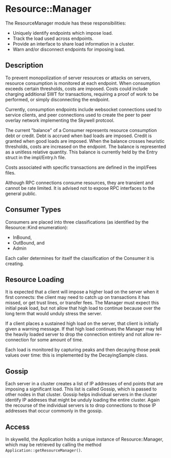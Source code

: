 # Resource::Manager #

The ResourceManager module has these responsibilities:

- Uniquely identify endpoints which impose load.
- Track the load used across endpoints.
- Provide an interface to share load information in a cluster.
- Warn and/or disconnect endpoints for imposing load.

## Description ##

To prevent monopolization of server resources or attacks on servers,
resource consumption is monitored at each endpoint. When consumption
exceeds certain thresholds, costs are imposed. Costs could include charging
additional SWT for transactions, requiring a proof of work to be
performed, or simply disconnecting the endpoint.

Currently, consumption endpoints include websocket connections used to
service clients, and peer connections used to create the peer to peer
overlay network implementing the Skywell protcool.

The current "balance" of a Consumer represents resource consumption
debt or credit. Debt is accrued when bad loads are imposed. Credit is
granted when good loads are imposed. When the balance crosses heuristic
thresholds, costs are increased on the endpoint. The balance is
represented as a unitless relative quantity. This balance is currently
held by the Entry struct in the impl/Entry.h file.

Costs associated with specific transactions are defined in the
impl/Fees files.

Although RPC connections consume resources, they are transient and
cannot be rate limited. It is advised not to expose RPC interfaces
to the general public.

## Consumer Types ##

Consumers are placed into three classifications (as identified by the
Resource::Kind enumeration):

 - InBound,
 - OutBound, and
 - Admin

 Each caller determines for itself the classification of the Consumer it is
 creating.

## Resource Loading ##

It is expected that a client will impose a higher load on the server
when it first connects: the client may need to catch up on transactions
it has missed, or get trust lines, or transfer fees.  The Manager must
expect this initial peak load, but not allow that high load to continue
because over the long term that would unduly stress the server.

If a client places a sustained high load on the server, that client
is initially given a warning message.  If that high load continues
the Manager may tell the heavily loaded server to drop the connection
entirely and not allow re-connection for some amount of time.

Each load is monitored by capturing peaks and then decaying those peak
values over time: this is implemented by the DecayingSample class.

## Gossip ##

Each server in a cluster creates a list of IP addresses of end points
that are imposing a significant load.  This list is called Gossip, which
is passed to other nodes in that cluster.  Gossip helps individual
servers in the cluster identify IP addreses that might be unduly loading
the entire cluster.  Again the recourse of the individual servers is to
drop connections to those IP addresses that occur commonly in the gossip.

## Access ##

In skywelld, the Application holds a unique instance of Resource::Manager,
which may be retrieved by calling the method
`Application::getResourceManager()`.
